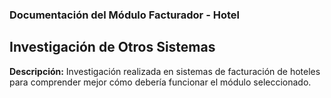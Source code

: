 ### Documentación del Módulo Facturador - Hotel

## Investigación de Otros Sistemas

**Descripción:**
Investigación realizada en sistemas de facturación de hoteles para comprender mejor cómo debería funcionar el módulo seleccionado.